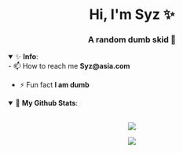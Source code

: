 <h1 align="center">Hi, I'm Syz ✨</h1>
<h3 align="center">A random dumb skid 💸</h3>
<details open>
 <summary> ✨ <b>Info</b>: </summary>
- 📫 How to reach me <b>Syz@asia.com</b>

- ⚡ Fun fact <b>I am dumb</b>
</details>

<details open>
 <summary> 💸 <b>My Github Stats</b>: </summary>
<br>
<p align = "center">
  <img src = "https://github-stats-51zyiojh0.vercel.app/api?username=k6d&bg_color=00000000&title_color=ff6e96&text_color=A5A5B6&hide_border=true&show_icons=false">
</p>

<p align = "center">
  <img src = "https://discord.c99.nl/widget/theme-4/770165136278683668.png">
 </p>
</details>
